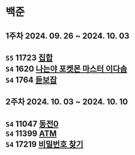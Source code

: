 # 백준

## 1주차 2024. 09. 26 ~ 2024. 10. 03
**`S5`** **11723** [**집합**](https://www.acmicpc.net/problem/11723) </br>
**`S4`** **1620** [**나는야 포켓몬 마스터 이다솜**](https://www.acmicpc.net/problem/1620) </br>
**`S4`** **1764** [**듣보잡**](https://www.acmicpc.net/problem/1764) </br>
---

## 2주차 2024. 10. 03 ~ 2024. 10. 10
**`S4`** **11047** [**동전0**](https://www.acmicpc.net/problem/11047) </br>
**`S4`** **11399** [**ATM**](https://www.acmicpc.net/problem/11399) </br>
**`S4`** **17219** [**비밀번호 찾기**](https://www.acmicpc.net/problem/17219) </br>
---
